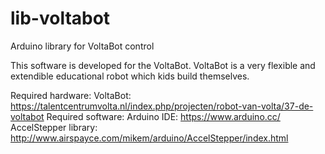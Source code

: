 # lib-voltabot
Arduino library for VoltaBot control

This software is developed for the VoltaBot. VoltaBot is a very flexible and extendible educational robot which kids build themselves. 

Required hardware:
VoltaBot: https://talentcentrumvolta.nl/index.php/projecten/robot-van-volta/37-de-voltabot
Required software:
Arduino IDE: https://www.arduino.cc/
AccelStepper library: http://www.airspayce.com/mikem/arduino/AccelStepper/index.html
